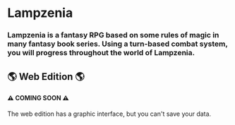 # Lampzenia
### Lampzenia is a fantasy RPG based on some rules of magic in many fantasy book series. Using a turn-based combat system, you will progress throughout the world of Lampzenia. 
## :earth_americas: Web Edition :earth_americas:
#### ⚠️ COMING SOON ⚠️
The web edition has a graphic interface, but you can't save your data.
